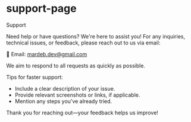 # support-page

Support

Need help or have questions? We're here to assist you!
For any inquiries, technical issues, or feedback, please reach out to us via email:

📧 Email: mardeb.dev@gmail.com

We aim to respond to all requests as quickly as possible.

Tips for faster support:
- Include a clear description of your issue.
- Provide relevant screenshots or links, if applicable.
- Mention any steps you’ve already tried.

Thank you for reaching out—your feedback helps us improve!
